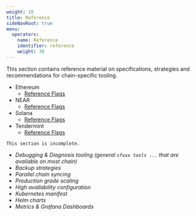 ```yaml
---
weight: 10
title: Reference
sideNavRoot: true
menu:
  operators:
    name: Reference
    identifier: reference
    weight: 30
---
```


This section contains reference material on specifications, strategies and recommendations for chain-specific tooling.

- Ethereum
  - [Reference Flags]()
- NEAR
  - [Reference Flags]()
- Solana
  - [Reference Flags]()
- Tendermint
  - [Reference Flags]()

`This section is incomplete.`

<!-- I'm listing everything I can think of here, not fully clear all the content that we would like here -->

- _Debugging & Diagnosis tooling (general `sfxxx tools ...` that are available on most chain)_
- _Backup strategies_
- _Parallel chain syncing_
- _Production grade scaling_
- _High availability configuration_
- _Kubernetes manifest_
- _Helm charts_
- _Metrics & Grafana Dashboards_
